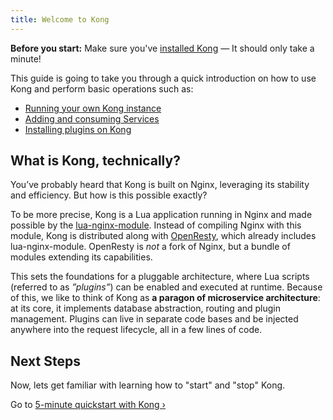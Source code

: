 ```yaml
---
title: Welcome to Kong
---
```


<div class="alert alert-warning">
  <strong>Before you start:</strong> Make sure you've <a href="https://konghq.com/install">installed Kong</a> &mdash; It should only take a minute!
</div>

This guide is going to take you through a quick introduction on how to use Kong and perform basic operations such as:

- [Running your own Kong instance][quickstart]
- [Adding and consuming Services][configuring-a-service]
- [Installing plugins on Kong][enabling-plugins]

## What is Kong, technically?

You’ve probably heard that Kong is built on Nginx, leveraging its stability and efficiency. But how is this possible exactly?

To be more precise, Kong is a Lua application running in Nginx and made possible by the [lua-nginx-module](https://github.com/openresty/lua-nginx-module). Instead of compiling Nginx with this module, Kong is distributed along with [OpenResty](https://openresty.org/), which already includes lua-nginx-module. OpenResty is *not* a fork of Nginx, but a bundle of modules extending its capabilities.

This sets the foundations for a pluggable architecture, where Lua scripts (referred to as *”plugins”*) can be enabled and executed at runtime. Because of this, we like to think of Kong as **a paragon of microservice architecture**: at its core, it implements database abstraction, routing and plugin management. Plugins can live in separate code bases and be injected anywhere into the request lifecycle, all in a few lines of code.

## Next Steps

Now, lets get familiar with learning how to "start" and "stop" Kong.

Go to [5-minute quickstart with Kong &rsaquo;][quickstart]

[quickstart]: /{{page.kong_version}}/getting-started/quickstart
[configuring-a-service]: /{{page.kong_version}}/getting-started/configuring-a-service
[enabling-plugins]: /{{page.kong_version}}/getting-started/enabling-plugins
